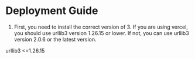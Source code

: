 # Deployment Guide

1. First, you need to install the correct version of 3. If you are using vercel, you should use urllib3 version 1.26.15 or lower. If not, you can use urllib3 version 2.0.6 or the latest version.

urllib3 <=1.26.15
